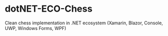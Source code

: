 # dotNET-ECO-Chess
Clean chess implementation in .NET ecosystem (Xamarin, Blazor, Console, UWP, Windows Forms, WPF)

